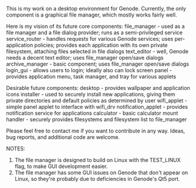 This is my work on a desktop environment for Genode. Currently, the only component is a graphical file manager, which mostly works fairly well.

Here is my vision of its future core components:
file_manager - used as a file manager and a file dialog provider; runs as a semi-privileged service
service_router - handles requests for various Genode services; uses per-application policies; provides each application with its own private filesystem, attaching files selected in file dialogs
text_editor - well, Genode needs a decent text editor; uses file_manager open/save dialogs
archive_manager - basic component; uses file_manager open/save dialogs
login_gui - allows users to login; ideally also can lock screen
panel - provides application menu, task manager, and tray for various applets

Desirable future components:
desktop - provides wallpaper and application icons
installer - used to securely install new applications, giving them private directories and default policies as determined by user
wifi_applet - simple panel applet to interface with wifi_drv
notification_applet - provides notification service for applications
calculator - basic calculator
mount handler - securely provides filesystems and filesystem list to file_manager

Please feel free to contact me if you want to contribute in any way. Ideas, bug reports, and additional code are welcome.

NOTES:
1. The file manager is designed to build on Linux with the TEST_LINUX flag, to make GUI development easier.
2. The file manager has some GUI issues on Genode that don't appear on Linux, so they're probably due to deficiencies in Genode's Qt5 port.
